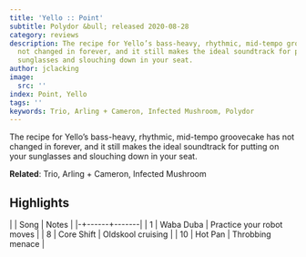 ```yaml
---
title: 'Yello :: Point'
subtitle: Polydor &bull; released 2020-08-28
category: reviews
description: The recipe for Yello’s bass-heavy, rhythmic, mid-tempo groovecake has
  not changed in forever, and it still makes the ideal soundtrack for putting on your
  sunglasses and slouching down in your seat.
author: jclacking
image:
  src: ''
index: Point, Yello
tags: ''
keywords: Trio, Arling + Cameron, Infected Mushroom, Polydor
---
```

The recipe for Yello’s bass-heavy, rhythmic, mid-tempo groovecake has not changed in forever, and it still makes the ideal soundtrack for putting on your sunglasses and slouching down in your seat.<!--more-->

**Related**: Trio, Arling + Cameron, Infected Mushroom

## Highlights

| | Song | Notes |
|-+------+-------|
| 1 | Waba Duba | Practice your robot moves |
| 8 | Core Shift | Oldskool cruising |
| 10 | Hot Pan | Throbbing menace |

